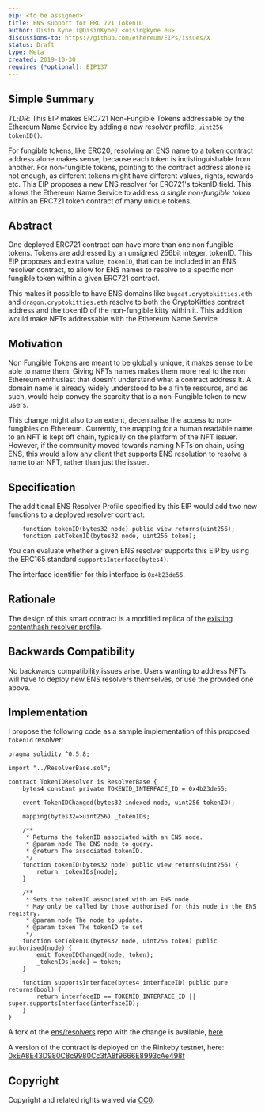 ```yaml
---
eip: <to be assigned>
title: ENS support for ERC 721 TokenID
author: Oisín Kyne (@OisinKyne) <oisin@kyne.eu>
discussions-to: https://github.com/ethereum/EIPs/issues/X
status: Draft
type: Meta
created: 2019-10-30
requires (*optional): EIP137
---
```


<!--You can leave these HTML comments in your merged EIP and delete the visible duplicate text guides, they will not appear and may be helpful to refer to if you edit it again. This is the suggested template for new EIPs. Note that an EIP number will be assigned by an editor. When opening a pull request to submit your EIP, please use an abbreviated title in the filename, `eip-draft_title_abbrev.md`. The title should be 44 characters or less.-->

## Simple Summary

<!--"If you can't explain it simply, you don't understand it well enough." Provide a simplified and layman-accessible explanation of the EIP.-->

_TL;DR_: This EIP makes ERC721 Non-Fungible Tokens addressable by the Ethereum Name Service by adding a new resolver profile, `uint256 tokenID()`.

For fungible tokens, like ERC20, resolving an ENS name to a token contract address alone makes sense, because each token is indistinguishable from another. For non-fungible tokens, pointing to the contract address alone is not enough, as different tokens might have different values, rights, rewards etc. This EIP proposes a new ENS resolver for ERC721's tokenID field. This allows the Ethereum Name Service to address _a single non-fungible token_ within an ERC721 token contract of many unique tokens.

## Abstract

<!--A short (~200 word) description of the technical issue being addressed.-->

One deployed ERC721 contract can have more than one non fungible tokens. Tokens are addressed by an unsigned 256bit integer, tokenID. This EIP proposes and extra value, `tokenID`, that can be included in an ENS resolver contract, to allow for ENS names to resolve to a specific non fungible token within a given ERC721 contract.

This makes it possible to have ENS domains like `bugcat.cryptokitties.eth` and `dragon.cryptokitties.eth` resolve to both the CryptoKitties contract address and the tokenID of the non-fungible kitty within it. This addition would make NFTs addressable with the Ethereum Name Service.

## Motivation

<!--The motivation is critical for EIPs that want to change the Ethereum protocol. It should clearly explain why the existing protocol specification is inadequate to address the problem that the EIP solves. EIP submissions without sufficient motivation may be rejected outright.-->

Non Fungible Tokens are meant to be globally unique, it makes sense to be able to name them. Giving NFTs names makes them more real to the non Ethereum enthusiast that doesn't understand what a contract address it. A domain name is already widely understood to be a finite resource, and as such, would help convey the scarcity that is a non-Fungible token to new users.

This change might also to an extent, decentralise the access to non-fungibles on Ethereum. Currently, the mapping for a human readable name to an NFT is kept off chain, typically on the platform of the NFT issuer. However, if the community moved towards naming NFTs on chain, using ENS, this would allow any client that supports ENS resolution to resolve a name to an NFT, rather than just the issuer.

## Specification

<!--The technical specification should describe the syntax and semantics of any new feature. The specification should be detailed enough to allow competing, interoperable implementations for any of the current Ethereum platforms (go-ethereum, parity, cpp-ethereum, ethereumj, ethereumjs, and [others](https://github.com/ethereum/wiki/wiki/Clients)).-->

The additional ENS Resolver Profile specified by this EIP would add two new functions to a deployed resolver contract:

```
    function tokenID(bytes32 node) public view returns(uint256);
    function setTokenID(bytes32 node, uint256 token);
```

You can evaluate whether a given ENS resolver supports this EIP by using the ERC165 standard `supportsInterface(bytes4)`.

The interface identifier for this interface is `0x4b23de55`.

## Rationale

<!--The rationale fleshes out the specification by describing what motivated the design and why particular design decisions were made. It should describe alternate designs that were considered and related work, e.g. how the feature is supported in other languages. The rationale may also provide evidence of consensus within the community, and should discuss important objections or concerns raised during discussion.-->

The design of this smart contract is a modified replica of the [existing contenthash resolver profile](https://github.com/ensdomains/resolvers/blob/master/contracts/profiles/ContentHashResolver.sol).

## Backwards Compatibility

<!--All EIPs that introduce backwards incompatibilities must include a section describing these incompatibilities and their severity. The EIP must explain how the author proposes to deal with these incompatibilities. EIP submissions without a sufficient backwards compatibility treatise may be rejected outright.-->

No backwards compatibility issues arise. Users wanting to address NFTs will have to deploy new ENS resolvers themselves, or use the provided one above.

## Implementation

<!--The implementations must be completed before any EIP is given status "Final", but it need not be completed before the EIP is accepted. While there is merit to the approach of reaching consensus on the specification and rationale before writing code, the principle of "rough consensus and running code" is still useful when it comes to resolving many discussions of API details.-->

I propose the following code as a sample implementation of this proposed `tokenId` resolver:

```solidity
pragma solidity ^0.5.8;

import "../ResolverBase.sol";

contract TokenIDResolver is ResolverBase {
    bytes4 constant private TOKENID_INTERFACE_ID = 0x4b23de55;

    event TokenIDChanged(bytes32 indexed node, uint256 tokenID);

    mapping(bytes32=>uint256) _tokenIDs;

    /**
     * Returns the tokenID associated with an ENS node.
     * @param node The ENS node to query.
     * @return The associated tokenID.
     */
    function tokenID(bytes32 node) public view returns(uint256) {
        return _tokenIDs[node];
    }

    /**
     * Sets the tokenID associated with an ENS node.
     * May only be called by those authorised for this node in the ENS registry.
     * @param node The node to update.
     * @param token The tokenID to set
     */
    function setTokenID(bytes32 node, uint256 token) public authorised(node) {
        emit TokenIDChanged(node, token);
        _tokenIDs[node] = token;
    }

    function supportsInterface(bytes4 interfaceID) public pure returns(bool) {
        return interfaceID == TOKENID_INTERFACE_ID || super.supportsInterface(interfaceID);
    }
}
```

A fork of the [ens/resolvers](https://github.com/ensdomains/resolvers) repo with the change is available, [here](https://github.com/OisinKyne/resolvers/blob/master/contracts/profiles/TokenIDResolver.sol)

A version of the contract is deployed on the Rinkeby testnet, here: [0xEA8E43D980C8c9980Cc3fA8f9666E8993cAe498f](https://rinkeby.etherscan.io/address/0xea8e43d980c8c9980cc3fa8f9666e8993cae498f)

## Copyright

Copyright and related rights waived via [CC0](https://creativecommons.org/publicdomain/zero/1.0/).
